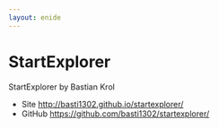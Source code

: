 ```yaml
---
layout: enide
---
```



# StartExplorer

StartExplorer by Bastian Krol

- Site <http://basti1302.github.io/startexplorer/>
- GitHub <https://github.com/basti1302/startexplorer/>

